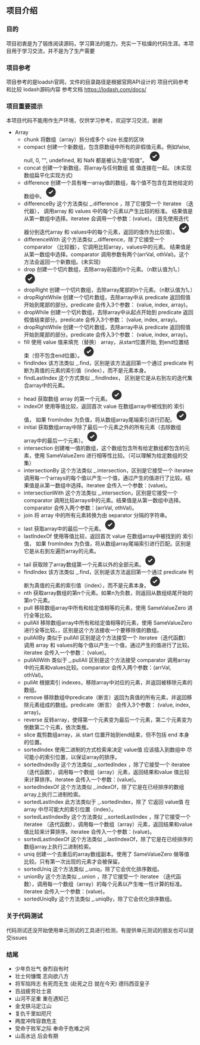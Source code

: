 ## 项目介绍

### 目的
项目初衷是为了锻炼阅读源码，学习算法的能力。充实一下枯燥的代码生涯。本项目用于学习交流，并不是为了生产需要

### 项目参考
项目参考的是loadsh官网，文件的目录路径是根据官网API设计的
项目代码参考和比较 lodash源码内容
参考文档 <https://lodash.com/docs/>

### 项目重要提示
本项目代码不能用作生产环境，仅供学习参考，欢迎学习交流，谢谢


- Array
    - chunk 将数组（array）拆分成多个 size 长度的区块
	- compact 创建一个新数组，包含原数组中所有的非假值元素。例如false, null, 0, "", undefined, 和 NaN 都是被认为是“假值”。 ![](/static/img/check.png)
	- concat 创建一个新数组，将array与任何数组 或 值连接在一起。 (未实现 数组扁平化实现方式)
	- difference 创建一个具有唯一array值的数组，每个值不包含在其他给定的数组中。![](/static/img/check.png)
	- differenceBy 这个方法类似 _.difference ，除了它接受一个 iteratee （迭代器）， 调用array 和 values 中的每个元素以产生比较的标准。 结果值是从第一数组中选择。iteratee 会调用一个参数：(value)。（首先使用迭代器分别迭代array 和 values中的每个元素，返回的值作为比较值）。![](/static/img/check.png)
	- differenceWith 这个方法类似 _.difference，除了它接受一个 comparator （比较器），它调用比较array，values中的元素。 结果值是从第一数组中选择。comparator 调用参数有两个(arrVal, othVal)。这个方法会返回一个新数组。(未实现)
	- drop 创建一个切片数组，去除array前面的n个元素。（n默认值为1。）![](/static/img/check.png)
	- dropRight 创建一个切片数组，去除array尾部的n个元素。（n默认值为1。）
	- dropRightWhile 创建一个切片数组，去除array中从 predicate 返回假值开始到尾部的部分。predicate 会传入3个参数： (value, index, array)。
	- dropWhile 创建一个切片数组，去除array中从起点开始到 predicate 返回假值结束部分。predicate 会传入3个参数： (value, index, array)。
	- dropRightWhile 创建一个切片数组，去除array中从 predicate 返回假值开始到尾部的部分。predicate 会传入3个参数： (value, index, array)。
	- fill 使用 value 值来填充（替换） array，从start位置开始, 到end位置结束（但不包含end位置）。![](/static/img/check.png)
	- findIndex 该方法类似 _.find，区别是该方法返回第一个通过 predicate 判断为真值的元素的索引值（index），而不是元素本身。
	- findLastIndex 这个方式类似 _.findIndex， 区别是它是从右到左的迭代集合array中的元素。
	- head 获取数组 array 的第一个元素。![](/static/img/check.png)
	- indexOf 使用等值比较，返回首次 value 在数组array中被找到的 索引值， 如果 fromIndex 为负值，将从数组array尾端索引进行匹配。![](/static/img/check.png)
	- initial 获取数组array中除了最后一个元素之外的所有元素（去除数组array中的最后一个元素）。![](/static/img/check.png)
	- intersection 创建唯一值的数组，这个数组包含所有给定数组都包含的元素，使用 SameValueZero 进行相等性比较。（可以理解为给定数组的交集）
	- intersectionBy 这个方法类似 _.intersection，区别是它接受一个 iteratee 调用每一个arrays的每个值以产生一个值，通过产生的值进行了比较。结果值是从第一数组中选择。iteratee 会传入一个参数：(value)。
	- intersectionWith 这个方法类似 _.intersection，区别是它接受一个 comparator 调用比较arrays中的元素。结果值是从第一数组中选择。comparator 会传入两个参数：(arrVal, othVal)。
	- join 将 array 中的所有元素转换为由 separator 分隔的字符串。
	- last 获取array中的最后一个元素。![](/static/img/check.png)
	- lastIndexOf 使用等值比较，返回首次 value 在数组array中被找到的 索引值， 如果 fromIndex 为负值，将从数组array尾端索引进行匹配。区别是它是从右到左遍历array的元素。
	- tail 获取除了array数组第一个元素以外的全部元素。![](/static/img/check.png)
	- findIndex 该方法类似 _.find，区别是该方法返回第一个通过 predicate 判断为真值的元素的索引值（index），而不是元素本身。![](/static/img/check.png)
	- nth 获取array数组的第n个元素。如果n为负数，则返回从数组结尾开始的第n个元素。
	- pull 移除数组array中所有和给定值相等的元素，使用 SameValueZero 进行全等比较。
	- pullAll 移除数组array中所有和给定值相等的元素，使用 SameValueZero 进行全等比较。，区别是这个方法接收一个要移除值的数组。
	- pullAllBy 类似于 pullAll 区别是这个方法接受一个 iteratee（迭代函数） 调用 array 和 values的每个值以产生一个值，通过产生的值进行了比较。iteratee 会传入一个参数： (value)。
	- pullAllWith 类似于 _.pullAll 区别是这个方法接受 comparator 调用array中的元素和values比较。comparator 会传入两个参数：(arrVal, othVal)。
	- pullAt 根据索引 indexes，移除array中对应的元素，并返回被移除元素的数组。
	- remove 移除数组中predicate（断言）返回为真值的所有元素，并返回移除元素组成的数组。predicate（断言） 会传入3个参数： (value, index, array)。
	- reverse 反转array，使得第一个元素变为最后一个元素，第二个元素变为倒数第二个元素，依次类推。
	- slice 裁剪数组array，从 start 位置开始到end结束，但不包括 end 本身的位置。
	- sortedIndex 使用二进制的方式检索来决定 value值 应该插入到数组中 尽可能小的索引位置，以保证array的排序。
	- sortedIndexBy 这个方法类似 _.sortedIndex ，除了它接受一个 iteratee （迭代函数），调用每一个数组（array）元素，返回结果和value 值比较来计算排序。iteratee 会传入一个参数：(value)。
	- sortedIndexOf 这个方法类似 _.indexOf，除了它是在已经排序的数组array上执行二进制检索。
	- sortedLastIndex 此方法类似于 _.sortedIndex，除了 它返回 value值 在 array 中尽可能大的索引位置（index）。
	- sortedLastIndexBy 这个方法类似 _.sortedLastIndex ，除了它接受一个 iteratee （迭代函数），调用每一个数组（array）元素，返回结果和value 值比较来计算排序。iteratee 会传入一个参数：(value)。
	- sortedLastIndexOf 这个方法类似 _.lastIndexOf，除了它是在已经排序的数组array上执行二进制检索。
	- uniq 创建一个去重后的array数组副本。使用了 SameValueZero 做等值比较。只有第一次出现的元素才会被保留。
	- sortedUniq 这个方法类似 _.uniq，除了它会优化排序数组。
	- unionBy 这个方法类似 _.union ，除了它接受一个 iteratee （迭代函数），调用每一个数组（array）的每个元素以产生唯一性计算的标准。iteratee 会传入一个参数：(value)。
	- sortedUniqBy 这个方法类似 _.uniqBy，除了它会优化排序数组。

### 关于代码测试
代码测试还没开始使用单元测试的工具进行检测，有提供单元测试的朋友也可以提交issues

### 结尾
- 少年负壮气 奋烈自有时
- 壮士何慷慨 志向欲八方
- 将军陷阵志 有死而无生 (赴死之日 就在今天) 德玛西亚皇子
- 百战疲劳壮士哀
- 山河不足重 重在遇知己
- 金戈铁马定江山
- 复仇千里如咫尺
- 两度冲阵容救危主
- 受命于败军之际 奉命于危难之间
- 山高水远 后会有期
